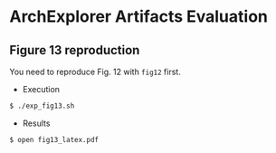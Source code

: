 # ArchExplorer Artifacts Evaluation

## Figure 13 reproduction

You need to reproduce Fig. 12 with `fig12` first.

- Execution
```bash
$ ./exp_fig13.sh
```

- Results
```
$ open fig13_latex.pdf
```
